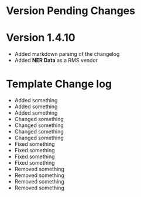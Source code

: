 Version Pending Changes
=======================

Version 1.4.10
==============
* Added markdown parsing of the changelog
* Added **NER Data** as a RMS vendor

Template Change log
===================
* Added something
* Added something
* Added something
* Changed something
* Changed something
* Changed something
* Changed something
* Fixed something
* Fixed something
* Fixed something
* Fixed something
* Removed something
* Removed something
* Removed something
* Removed something
